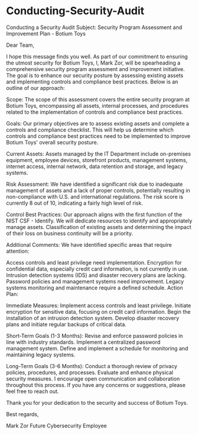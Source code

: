 # Conducting-Security-Audit
Conducting a Security Audit
Subject: Security Program Assessment and Improvement Plan - Botium Toys

Dear Team,

I hope this message finds you well. As part of our commitment to ensuring the utmost security for Botium Toys, I, Mark Zor, will be spearheading a comprehensive security program assessment and improvement initiative. The goal is to enhance our security posture by assessing existing assets and implementing controls and compliance best practices. Below is an outline of our approach:

Scope:
The scope of this assessment covers the entire security program at Botium Toys, encompassing all assets, internal processes, and procedures related to the implementation of controls and compliance best practices.

Goals:
Our primary objectives are to assess existing assets and complete a controls and compliance checklist. This will help us determine which controls and compliance best practices need to be implemented to improve Botium Toys' overall security posture.

Current Assets:
Assets managed by the IT Department include on-premises equipment, employee devices, storefront products, management systems, internet access, internal network, data retention and storage, and legacy systems.

Risk Assessment:
We have identified a significant risk due to inadequate management of assets and a lack of proper controls, potentially resulting in non-compliance with U.S. and international regulations. The risk score is currently 8 out of 10, indicating a fairly high level of risk.

Control Best Practices:
Our approach aligns with the first function of the NIST CSF - Identify. We will dedicate resources to identify and appropriately manage assets. Classification of existing assets and determining the impact of their loss on business continuity will be a priority.

Additional Comments:
We have identified specific areas that require attention:

Access controls and least privilege need implementation.
Encryption for confidential data, especially credit card information, is not currently in use.
Intrusion detection systems (IDS) and disaster recovery plans are lacking.
Password policies and management systems need improvement.
Legacy systems monitoring and maintenance require a defined schedule.
Action Plan:

Immediate Measures:
Implement access controls and least privilege.
Initiate encryption for sensitive data, focusing on credit card information.
Begin the installation of an intrusion detection system.
Develop disaster recovery plans and initiate regular backups of critical data.

Short-Term Goals (1-3 Months):
Revise and enforce password policies in line with industry standards.
Implement a centralized password management system.
Define and implement a schedule for monitoring and maintaining legacy systems.

Long-Term Goals (3-6 Months):
Conduct a thorough review of privacy policies, procedures, and processes.
Evaluate and enhance physical security measures.
I encourage open communication and collaboration throughout this process. If you have any concerns or suggestions, please feel free to reach out.

Thank you for your dedication to the security and success of Botium Toys.

Best regards,

Mark Zor
Future Cybersecurity Employee
